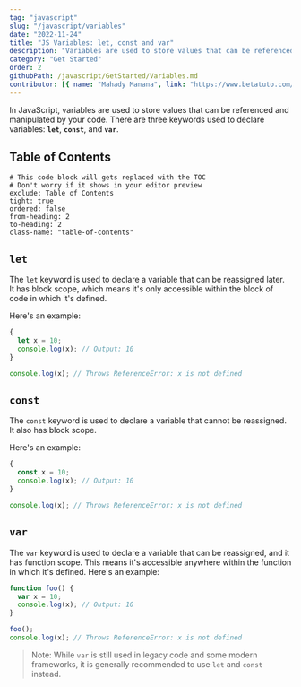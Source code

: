```yaml
---
tag: "javascript"
slug: "/javascript/variables"
date: "2022-11-24"
title: "JS Variables: let, const and var"
description: "Variables are used to store values that can be referenced and manipulated by your code. JavaScript Variables can be declared with let, const, and var."
category: "Get Started"
order: 2
githubPath: /javascript/GetStarted/Variables.md
contributor: [{ name: "Mahady Manana", link: "https://www.betatuto.com/" }]
---
```


In JavaScript, variables are used to store values that can be referenced and manipulated by your code. There are three keywords used to declare variables: **`let`**, **`const`**, and **`var`**.

## Table of Contents

```toc
# This code block will gets replaced with the TOC
# Don't worry if it shows in your editor preview
exclude: Table of Contents
tight: true
ordered: false
from-heading: 2
to-heading: 2
class-name: "table-of-contents"
```

## `let`

The `let` keyword is used to declare a variable that can be reassigned later. It has block scope, which means it's only accessible within the block of code in which it's defined. 

Here's an example:

```javascript
{
  let x = 10;
  console.log(x); // Output: 10
}

console.log(x); // Throws ReferenceError: x is not defined
```
## `const`

The `const` keyword is used to declare a variable that cannot be reassigned. It also has block scope. 

Here's an example:


```javascript
{
  const x = 10;
  console.log(x); // Output: 10
}

console.log(x); // Throws ReferenceError: x is not defined
```

## `var`
The `var` keyword is used to declare a variable that can be reassigned, and it has function scope. This means it's accessible anywhere within the function in which it's defined. 
Here's an example:

```javascript
function foo() {
  var x = 10;
  console.log(x); // Output: 10
}

foo();
console.log(x); // Throws ReferenceError: x is not defined

```

> Note: While `var` is still used in legacy code and some modern frameworks, it is generally recommended to use `let` and `const` instead.